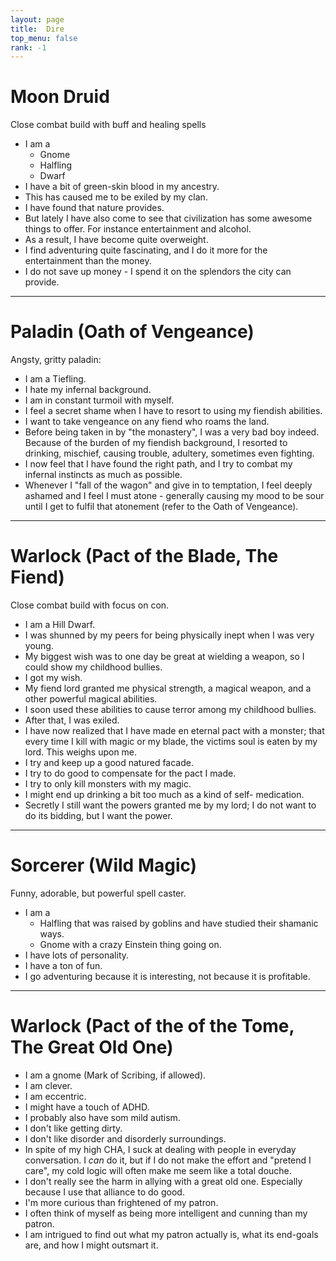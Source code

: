 ```yaml
---
layout: page
title:  Dire
top_menu: false
rank: -1
---
```


Moon Druid
==========
Close combat build with buff and healing spells

* I am a 
    * Gnome
    * Halfling
    * Dwarf
* I have a bit of green-skin blood in my ancestry.
* This has caused me to be exiled by my clan.
* I have found that nature provides.
* But lately I have also come to see that civilization
  has some awesome things to offer. For instance
  entertainment and alcohol.
* As a result, I have become quite overweight.
* I find adventuring quite fascinating, and I do it
  more for the entertainment than the money.
* I do not save up money - I spend it on the 
  splendors the city can provide.


--------------------------------------------------


Paladin (Oath of Vengeance)
==========================
Angsty, gritty paladin:

* I am a Tiefling.
* I hate my infernal background.
* I am in constant turmoil with myself.
* I feel a secret shame when I have to resort to 
  using my fiendish abilities.
* I want to take vengeance on any fiend who
  roams the land.
* Before being taken in by "the monastery",
  I was a very bad boy indeed. Because of the 
  burden of my fiendish background, I resorted 
  to drinking, mischief, causing trouble,
  adultery, sometimes even fighting.
* I now feel that I have found the right path,
  and I try to combat my infernal instincts as
  much as possible.
* Whenever I "fall of the wagon" and give in
  to temptation, I feel deeply ashamed and I 
  feel I must atone - generally causing my 
  mood to be sour until I get to fulfil that
  atonement (refer to the Oath of Vengeance).


--------------------------------------------------


Warlock (Pact of the Blade, The Fiend)
======================================
Close combat build with focus on con.

* I am a Hill Dwarf.
* I was shunned by my peers for being physically inept when
  I was very young.
* My biggest wish was to one day be great at wielding a weapon,
  so I could show my childhood bullies.
* I got my wish.
* My fiend lord granted me physical strength, a magical weapon,
  and a other powerful magical abilities.
* I soon used these abilities to cause terror among my 
  childhood bullies.
* After that, I was exiled.
* I have now realized that I have made en eternal pact with a
  monster; that every time I kill with magic or my blade, the
  victims soul is eaten by my lord. This weighs upon me.
* I try and keep up a good natured facade.
* I try to do good to compensate for the pact I made.
* I try to only kill monsters with my magic.
* I might end up drinking a bit too much as a kind of self-
  medication.
* Secretly I still want the powers granted me by my lord;
  I do not want to do its bidding, but I want the power.


--------------------------------------------------


Sorcerer (Wild Magic)
=====================
Funny, adorable, but powerful spell caster.

* I am a
    * Halfling that was raised by goblins and have 
      studied their shamanic ways.
    * Gnome with a crazy Einstein thing going on.
* I have lots of personality.
* I have a ton of fun.
* I go adventuring because it is interesting,
  not because it is profitable.

--------------------------------------------------


Warlock (Pact of the of the Tome, The Great Old One)
====================================================
* I am a gnome (Mark of Scribing, if allowed).
* I am clever.
* I am eccentric.
* I might have a touch of ADHD.
* I probably also have som mild autism.
* I don't like getting dirty.
* I don't like disorder and disorderly surroundings.
* In spite of my high CHA, I suck at dealing with 
  people in everyday conversation.
  I *can* do it, but if I do not make the effort
  and "pretend I care", my cold logic will often
  make me seem like a total douche.
* I don't really see the harm in allying 
  with a great old one. Especially because I
  use that alliance to do good.
* I'm more curious than frightened of my patron.
* I often think of myself as being more intelligent
  and cunning than my patron.
* I am intrigued to find out what my patron actually is,
  what its end-goals are, and how I might outsmart it.
